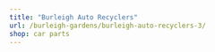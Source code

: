 ```yaml
---
title: "Burleigh Auto Recyclers"
url: /burleigh-gardens/burleigh-auto-recyclers-3/
shop: car parts
---
```

